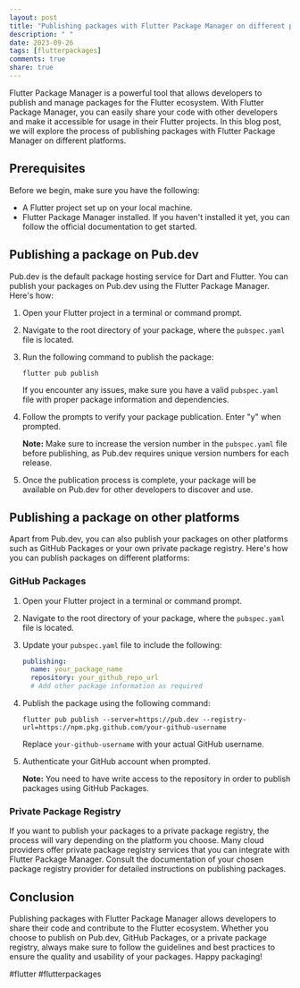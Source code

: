 ```yaml
---
layout: post
title: "Publishing packages with Flutter Package Manager on different platforms"
description: " "
date: 2023-09-26
tags: [flutterpackages]
comments: true
share: true
---
```


Flutter Package Manager is a powerful tool that allows developers to publish and manage packages for the Flutter ecosystem. With Flutter Package Manager, you can easily share your code with other developers and make it accessible for usage in their Flutter projects. In this blog post, we will explore the process of publishing packages with Flutter Package Manager on different platforms.

## Prerequisites

Before we begin, make sure you have the following:

- A Flutter project set up on your local machine.
- Flutter Package Manager installed. If you haven't installed it yet, you can follow the official documentation to get started.

## Publishing a package on Pub.dev

Pub.dev is the default package hosting service for Dart and Flutter. You can publish your packages on Pub.dev using the Flutter Package Manager. Here's how:

1. Open your Flutter project in a terminal or command prompt.
2. Navigate to the root directory of your package, where the `pubspec.yaml` file is located.
3. Run the following command to publish the package:

   ```shell
   flutter pub publish
   ```

   If you encounter any issues, make sure you have a valid `pubspec.yaml` file with proper package information and dependencies.

4. Follow the prompts to verify your package publication. Enter "y" when prompted.

   **Note:** Make sure to increase the version number in the `pubspec.yaml` file before publishing, as Pub.dev requires unique version numbers for each release.

5. Once the publication process is complete, your package will be available on Pub.dev for other developers to discover and use.

## Publishing a package on other platforms

Apart from Pub.dev, you can also publish your packages on other platforms such as GitHub Packages or your own private package registry. Here's how you can publish packages on different platforms:

### GitHub Packages

1. Open your Flutter project in a terminal or command prompt.
2. Navigate to the root directory of your package, where the `pubspec.yaml` file is located.
3. Update your `pubspec.yaml` file to include the following:

   ```yaml
   publishing:
     name: your_package_name
     repository: your_github_repo_url
     # Add other package information as required
   ```

4. Publish the package using the following command:

   ```shell
   flutter pub publish --server=https://pub.dev --registry-url=https://npm.pkg.github.com/your-github-username
   ```

   Replace `your-github-username` with your actual GitHub username.

5. Authenticate your GitHub account when prompted.

   **Note:** You need to have write access to the repository in order to publish packages using GitHub Packages.

### Private Package Registry

If you want to publish your packages to a private package registry, the process will vary depending on the platform you choose. Many cloud providers offer private package registry services that you can integrate with Flutter Package Manager. Consult the documentation of your chosen package registry provider for detailed instructions on publishing packages.

## Conclusion

Publishing packages with Flutter Package Manager allows developers to share their code and contribute to the Flutter ecosystem. Whether you choose to publish on Pub.dev, GitHub Packages, or a private package registry, always make sure to follow the guidelines and best practices to ensure the quality and usability of your packages. Happy packaging!

#flutter #flutterpackages